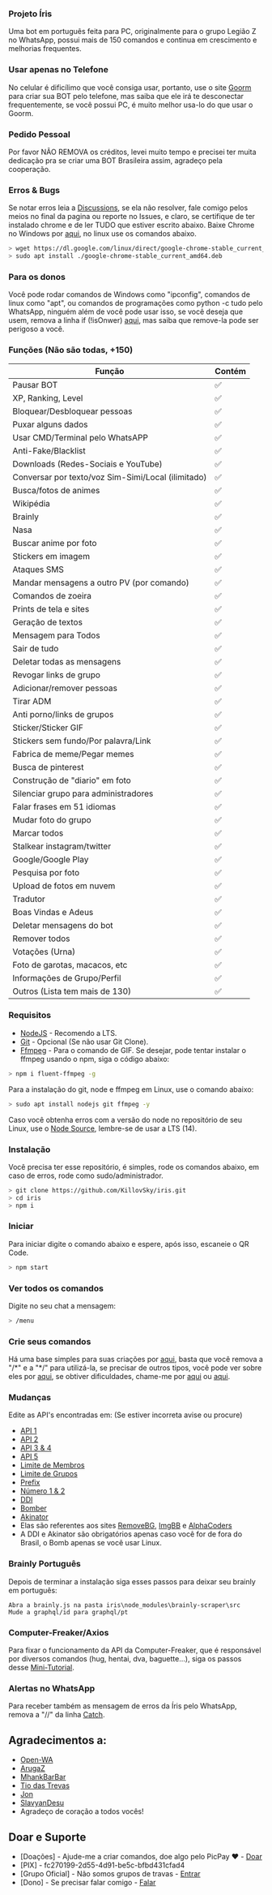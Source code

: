### Projeto Íris
Uma bot em português feita para PC, originalmente para o grupo Legião Z no WhatsApp, possui mais de 150 comandos e continua em crescimento e melhorias frequentes.

### Usar apenas no Telefone
No celular é dificílimo que você consiga usar, portanto, use o site [Goorm](https://ide.goorm.io) para criar sua BOT pelo telefone, mas saiba que ele irá te desconectar frequentemente, se você possui PC, é muito melhor usa-lo do que usar o Goorm.

### Pedido Pessoal
Por favor NÃO REMOVA os créditos, levei muito tempo e precisei ter muita dedicação pra se criar uma BOT Brasileira assim, agradeço pela cooperação.

### Erros & Bugs
Se notar erros leia a [Discussions](https://github.com/KillovSky/iris/discussions), se ela não resolver, fale comigo pelos meios no final da pagina ou reporte no Issues, e claro, se certifique de ter instalado chrome e de ler TUDO que estiver escrito abaixo.
Baixe Chrome no Windows por [aqui](https://www.google.com/chrome), no linux use os comandos abaixo.

```bash
> wget https://dl.google.com/linux/direct/google-chrome-stable_current_amd64.deb
> sudo apt install ./google-chrome-stable_current_amd64.deb
```

### Para os donos
Você pode rodar comandos de Windows como "ipconfig", comandos de linux como "apt", ou comandos de programações como python -c tudo pelo WhatsApp, ninguém além de você pode usar isso, se você deseja que usem, remova a linha if (!isOnwer) [aqui](https://github.com/KillovSky/iris/blob/main/config.js#L3178), mas saiba que remove-la pode ser perigoso a você.

### Funções (Não são todas, +150)

| Função |Contém|
| ------------- | ------------- |
| Pausar BOT |✅|
| XP, Ranking, Level |✅|
| Bloquear/Desbloquear pessoas |✅|
| Puxar alguns dados |✅|
| Usar CMD/Terminal pelo WhatsAPP |✅|
| Anti-Fake/Blacklist |✅|
| Downloads (Redes-Sociais e YouTube) |✅|
| Conversar por texto/voz Sim-Simi/Local (ilimitado) |✅|
| Busca/fotos de animes |✅|
| Wikipédia |✅|
| Brainly |✅|
| Nasa |✅|
| Buscar anime por foto |✅|
| Stickers em imagem |✅|
| Ataques SMS |✅|
| Mandar mensagens a outro PV (por comando) |✅|
| Comandos de zoeira |✅|
| Prints de tela e sites |✅|
| Geração de textos |✅|
| Mensagem para Todos |✅|
| Sair de tudo |✅|
| Deletar todas as mensagens |✅|
| Revogar links de grupo|✅|
| Adicionar/remover pessoas |✅|
| Tirar ADM |✅|
| Anti porno/links de grupos |✅|
| Sticker/Sticker GIF |✅|
| Stickers sem fundo/Por palavra/Link |✅|
| Fabrica de meme/Pegar memes |✅|
| Busca de pinterest |✅|
| Construção de "diario" em foto |✅|
| Silenciar grupo para administradores |✅|
| Falar frases em 51 idiomas |✅|
| Mudar foto do grupo |✅|
| Marcar todos |✅|
| Stalkear instagram/twitter |✅|
| Google/Google Play |✅|
| Pesquisa por foto |✅|
| Upload de fotos em nuvem |✅|
| Tradutor |✅|
| Boas Vindas e Adeus |✅|
| Deletar mensagens do bot |✅|
| Remover todos |✅|
| Votações (Urna) |✅|
| Foto de garotas, macacos, etc |✅|
| Informações de Grupo/Perfil |✅|
| Outros (Lista tem mais de 130) |✅|

### Requisitos

- [NodeJS](https://nodejs.org) - Recomendo a LTS.
- [Git](https://git-scm.com) - Opcional (Se não usar Git Clone).
- [Ffmpeg](https://ffmpeg.org) - Para o comando de GIF.
Se desejar, pode tentar instalar o ffmpeg usando o npm, siga o código abaixo:

```bash
> npm i fluent-ffmpeg -g
```

Para a instalação do git, node e ffmpeg em Linux, use o comando abaixo:

```bash
> sudo apt install nodejs git ffmpeg -y
```

Caso você obtenha erros com a versão do node no repositório de seu Linux, use o [Node Source](https://github.com/nodesource/distributions), lembre-se de usar a LTS (14).

### Instalação
Você precisa ter esse repositório, é simples, rode os comandos abaixo, em caso de erros, rode como sudo/administrador.

```bash
> git clone https://github.com/KillovSky/iris.git
> cd iris
> npm i
```

### Iniciar
Para iniciar digite o comando abaixo e espere, após isso, escaneie o QR Code.

```bash
> npm start
```

### Ver todos os comandos
Digite no seu chat a mensagem:

```bash
> /menu
```

### Crie seus comandos
Há uma base simples para suas criações por [aqui](https://github.com/KillovSky/iris/blob/main/config.js#L3580), basta que você remova a "/\*" e a "\*/" para utilizá-la, se precisar de outros tipos, você pode ver sobre eles por [aqui](https://docs.openwa.dev/classes/client.html), se obtiver dificuldades, chame-me por [aqui](https://chat.whatsapp.com/H53MdwhtnRf7TGX1VJ2Jje) ou [aqui](https://wa.me/+5518998044132).

### Mudanças
Edite as API's encontradas em: (Se estiver incorreta avise ou procure)

- [API 1](https://github.com/KillovSky/iris/blob/main/lib/config/config.json#5)
- [API 2](https://github.com/KillovSky/iris/blob/main/lib/config/config.json#6)
- [API 3 & 4](https://github.com/KillovSky/iris/blob/main/lib/config/config.json#4)
- [API 5](https://github.com/KillovSky/iris/blob/main/lib/config/config.json#7)
- [Limite de Membros](https://github.com/KillovSky/iris/blob/main/lib/config/config.json#9)
- [Limite de Grupos](https://github.com/KillovSky/iris/blob/main/lib/config/config.json#8)
- [Prefix](https://github.com/KillovSky/iris/blob/main/lib/config/config.json#4)
- [Número 1 & 2](https://github.com/KillovSky/iris/blob/main/lib/config/config.json#2)
- [DDI](https://github.com/KillovSky/iris/blob/main/lib/config/config.json#3)
- [Bomber](https://github.com/KillovSky/iris/blob/main/config.js#L3165)
- [Akinator](https://github.com/KillovSky/iris/blob/main/lib/config/config.json#11)
- Elas são referentes aos sites [RemoveBG](https://www.remove.bg/pt-br), [ImgBB](https://api.imgbb.com/) e [AlphaCoders](https://wall.alphacoders.com/api.php)
- A DDI e Akinator são obrigatórios apenas caso você for de fora do Brasil, o Bomb apenas se você usar Linux.

### Brainly Português
Depois de terminar a instalação siga esses passos para deixar seu brainly em português:

```
Abra a brainly.js na pasta iris\node_modules\brainly-scraper\src
Mude a graphql/id para graphql/pt
```

### Computer-Freaker/Axios
Para fixar o funcionamento da API da Computer-Freaker, que é responsável por diversos comandos (hug, hentai, dva, baguette...), siga os passos desse [Mini-Tutorial](https://github.com/KillovSky/iris/discussions/10).

### Alertas no WhatsApp
Para receber também as mensagem de erros da Íris pelo WhatsApp, remova a "//" da linha [Catch](https://github.com/KillovSky/iris/blob/main/config.js#L3594).

## Agradecimentos a:
- [Open-WA](https://github.com/open-wa)
- [ArugaZ](https://github.com/ArugaZ)
- [MhankBarBar](https://github.com/MhankBarBar)
- [Tio das Trevas](https://github.com/TioDasTrevas)
- [Jon](https://github.com/Jonn001)
- [SlavyanDesu](https://github.com/SlavyanDesu)
- Agradeço de coração a todos vocês!

## Doar e Suporte
- [Doações] - Ajude-me a criar comandos, doe algo pelo PicPay ❤️ - [Doar](https://picpay.me/userlucas123)
- [PIX] - fc270199-2d55-4d91-be5c-bfbd431cfad4
- [Grupo Oficial] - Não somos grupos de travas - [Entrar](https://chat.whatsapp.com/H53MdwhtnRf7TGX1VJ2Jje)
- [Dono] - Se precisar falar comigo - [Falar](https://wa.me/+5518998044132)
